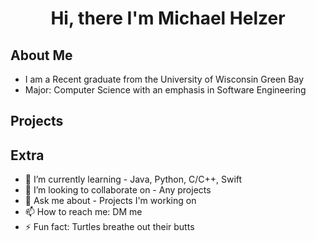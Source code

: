 # <div align="center"> Hi, there I'm Michael Helzer</div>

## About Me
* I am a Recent graduate from the University of Wisconsin Green Bay
* Major: Computer Science with an emphasis in Software Engineering


## Projects

## Extra

- 🌱 I’m currently learning  - Java, Python, C/C++, Swift
- 👯 I’m looking to collaborate on - Any projects
- 💬 Ask me about - Projects I'm working on
- 📫 How to reach me: DM me 
- ⚡ Fun fact: Turtles breathe out their butts

